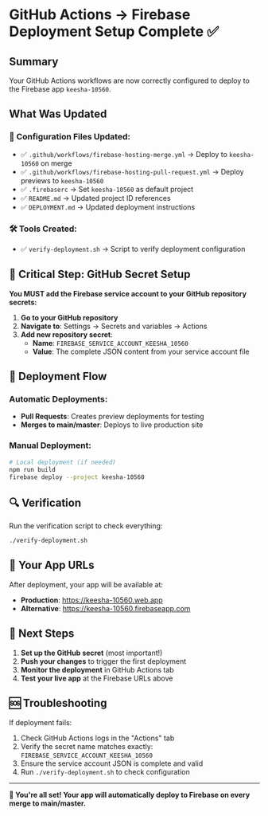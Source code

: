 # GitHub Actions → Firebase Deployment Setup Complete ✅

## Summary
Your GitHub Actions workflows are now correctly configured to deploy to the Firebase app `keesha-10560`.

## What Was Updated

### 🔧 Configuration Files Updated:
- ✅ `.github/workflows/firebase-hosting-merge.yml` → Deploy to `keesha-10560` on merge
- ✅ `.github/workflows/firebase-hosting-pull-request.yml` → Deploy previews to `keesha-10560`
- ✅ `.firebaserc` → Set `keesha-10560` as default project
- ✅ `README.md` → Updated project ID references
- ✅ `DEPLOYMENT.md` → Updated deployment instructions

### 🛠️ Tools Created:
- ✅ `verify-deployment.sh` → Script to verify deployment configuration

## 🔐 Critical Step: GitHub Secret Setup

**You MUST add the Firebase service account to your GitHub repository secrets:**

1. **Go to your GitHub repository**
2. **Navigate to**: Settings → Secrets and variables → Actions  
3. **Add new repository secret**:
   - **Name**: `FIREBASE_SERVICE_ACCOUNT_KEESHA_10560`
   - **Value**: The complete JSON content from your service account file

## 🚀 Deployment Flow

### Automatic Deployments:
- **Pull Requests**: Creates preview deployments for testing
- **Merges to main/master**: Deploys to live production site

### Manual Deployment:
```bash
# Local deployment (if needed)
npm run build
firebase deploy --project keesha-10560
```

## 🔍 Verification

Run the verification script to check everything:
```bash
./verify-deployment.sh
```

## 📱 Your App URLs

After deployment, your app will be available at:
- **Production**: https://keesha-10560.web.app
- **Alternative**: https://keesha-10560.firebaseapp.com

## 🎯 Next Steps

1. **Set up the GitHub secret** (most important!)
2. **Push your changes** to trigger the first deployment
3. **Monitor the deployment** in GitHub Actions tab
4. **Test your live app** at the Firebase URLs above

## 🆘 Troubleshooting

If deployment fails:
1. Check GitHub Actions logs in the "Actions" tab
2. Verify the secret name matches exactly: `FIREBASE_SERVICE_ACCOUNT_KEESHA_10560`
3. Ensure the service account JSON is complete and valid
4. Run `./verify-deployment.sh` to check configuration

---

**🎉 You're all set! Your app will automatically deploy to Firebase on every merge to main/master.**
